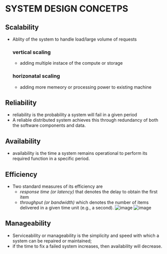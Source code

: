
# SYSTEM DESIGN CONCETPS
## Scalability
- Ablity of the system to handle load/large volume of requests
  ### vertical scaling
  - adding multiple instace of the compute or storage
  ### horizonatal scaling
  - adding more memeory or processing power to existing machine
## Reliability
- reliability is the probability a system will fail in a given period
- A reliable distributed system achieves this through redundancy of both the software components and data.
## Availability 
- availability is the time a system remains operational to perform its required function in a specific period.
## Efficiency
- Two standard measures of its efficiency are 
  -  *response time (or latency)* that denotes the delay to obtain the first item 
  -  *throughput (or bandwidth)* which denotes the number of items delivered in a given time unit (e.g., a second). 
     ![image](https://github.com/l0geshd/system-design/assets/61483272/6499c92b-ef4c-4f4b-b908-6c02b78838c3)
     ![image](https://github.com/l0geshd/system-design/assets/61483272/b8f5ed51-eb0e-4629-aa5b-50f9768a363e)
## Manageability
-  Serviceability or manageability is the simplicity and speed with which a system can be repaired or maintained; 
-  if the time to fix a failed system increases, then availability will decrease.
